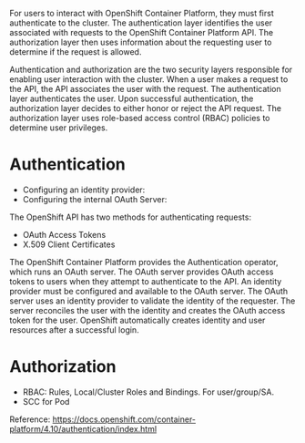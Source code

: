 For users to interact with OpenShift Container Platform, they must first authenticate to the cluster. The authentication layer identifies the user associated with requests to the OpenShift Container Platform API. The authorization layer then uses information about the requesting user to determine if the request is allowed.

Authentication and authorization are the two security layers responsible for enabling user interaction with the cluster. When a user makes a request to the API, the API associates the user with the request. The authentication layer authenticates the user. Upon successful authentication, the authorization layer decides to either honor or reject the API request. The authorization layer uses role-based access control (RBAC) policies to determine user privileges.

# Authentication
- Configuring an identity provider:
- Configuring the internal OAuth Server:


The OpenShift API has two methods for authenticating requests:
- OAuth Access Tokens
- X.509 Client Certificates

The OpenShift Container Platform provides the Authentication operator, which runs an OAuth server. The OAuth server provides OAuth access tokens to users when they attempt to authenticate to the API. An identity provider must be configured and available to the OAuth server. The OAuth server uses an identity provider to validate the identity of the requester. The server reconciles the user with the identity and creates the OAuth access token for the user. OpenShift automatically creates identity and user resources after a successful login.



# Authorization
- RBAC: Rules,  Local/Cluster Roles and Bindings. For user/group/SA.
- SCC for Pod


Reference:
https://docs.openshift.com/container-platform/4.10/authentication/index.html
